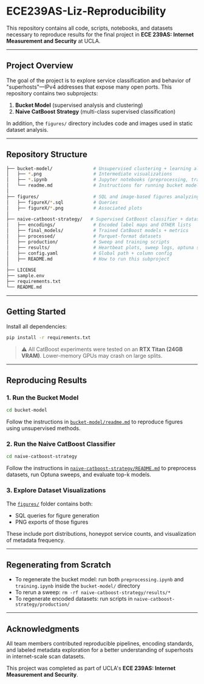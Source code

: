 # ECE239AS-Liz-Reproducibility

This repository contains all code, scripts, notebooks, and datasets necessary to reproduce results for the final project in **ECE 239AS: Internet Measurement and Security** at UCLA.

---

## Project Overview

The goal of the project is to explore service classification and behavior of "superhosts"—IPv4 addresses that expose many open ports. This repository contains two subprojects:

1. **Bucket Model** (supervised analysis and clustering)
2. **Naive CatBoost Strategy** (multi-class supervised classification)

In addition, the `figures/` directory includes code and images used in static dataset analysis.

---

## Repository Structure

```bash
├── bucket-model/               # Unsupervised clustering + learning algorithm
│   ├── *.png                   # Intermediate visualizations
│   ├── *.ipynb                 # Jupyter notebooks (preprocessing, training)
│   └── readme.md               # Instructions for running bucket model
│
├── figures/                    # SQL and image-based figures analyzing dataset
│   ├── figureX/*.sql           # Queries
│   ├── figureX/*.png           # Associated plots
│
├── naive-catboost-strategy/   # Supervised CatBoost classifier + dataset generation
│   ├── encodings/              # Encoded label maps and OTHER lists
│   ├── final_models/           # Trained CatBoost models + metrics
│   ├── processed/              # Parquet-format datasets
│   ├── production/             # Sweep and training scripts
│   ├── results/                # Heartbeat plots, sweep logs, optuna study
│   ├── config.yaml             # Global path + column config
│   ├── README.md               # How to run this subproject
│
├── LICENSE
├── sample.env
├── requirements.txt
└── README.md                   
```

---

## Getting Started

Install all dependencies:

```bash
pip install -r requirements.txt
```

> ⚠️ All CatBoost experiments were tested on an **RTX Titan (24GB VRAM)**. Lower-memory GPUs may crash on large splits.

---

## Reproducing Results

### 1. Run the Bucket Model

```bash
cd bucket-model
```

Follow the instructions in [`bucket-model/readme.md`](./bucket-model/readme.md) to reproduce figures using unsupervised methods.

### 2. Run the Naive CatBoost Classifier

```bash
cd naive-catboost-strategy
```

Follow the instructions in [`naive-catboost-strategy/README.md`](./naive-catboost-strategy/README.md) to preprocess datasets, run Optuna sweeps, and evaluate top-k models.

### 3. Explore Dataset Visualizations

The [`figures/`](./figures/) folder contains both:

* SQL queries for figure generation
* PNG exports of those figures

These include port distributions, honeypot service counts, and visualization of metadata frequency.

---

## Regenerating from Scratch

* To regenerate the bucket model: run both `preprocessing.ipynb` and `training.ipynb` inside the `bucket-model/` directory
* To rerun a sweep: `rm -rf naive-catboost-strategy/results/*`
* To regenerate encoded datasets: run scripts in `naive-catboost-strategy/production/`

---

## Acknowledgments


All team members contributed reproducible pipelines, encoding standards, and labeled metadata exploration for a better understanding of superhosts in internet-scale scan datasets.

This project was completed as part of UCLA's **ECE 239AS: Internet Measurement and Security**.
